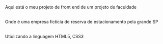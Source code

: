 Aqui está o meu projeto de front end de um projeto de faculdade<br><br>

Onde é uma empresa ficticia de reserva de estacionamento pela grande SP<br><br>

Utiulizando a linguagem HTML5, CSS3